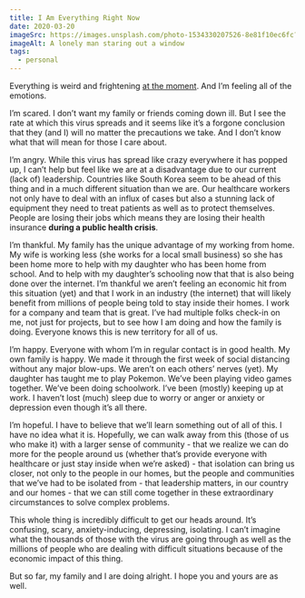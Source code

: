 ```yaml
---
title: I Am Everything Right Now
date: 2020-03-20
imageSrc: https://images.unsplash.com/photo-1534330207526-8e81f10ec6fc?crop=entropy&cs=tinysrgb&fit=max&fm=jpg&ixid=MnwxMTc3M3wwfDF8c2VhcmNofDI2fHxhbG9uZXxlbnwwfHx8fDE2NjQ0OTg5NDk&ixlib=rb-1.2.1
imageAlt: A lonely man staring out a window
tags:
  - personal
---
```


Everything is weird and frightening [at the moment](https://www.washingtonpost.com/coronavirus/). And I’m feeling all of the emotions.

I’m scared. I don’t want my family or friends coming down ill. But I see the rate at which this virus spreads and it seems like it’s a forgone conclusion that they (and I) will no matter the precautions we take. And I don’t know what that will mean for those I care about.

I’m angry. While this virus has spread like crazy everywhere it has  popped up, I can’t help but feel like we are at a disadvantage due to  our current (lack of) leadership. Countries like South Korea seem to be ahead of this thing and in a much different situation than we are. Our healthcare workers not only have to deal with an influx of cases but also a stunning lack of equipment they need to treat patients as well as to protect themselves. People are losing their jobs which means they are losing their health insurance **during a public health crisis**.

I’m thankful. My family has the unique advantage of my working from  home. My wife is working less (she works for a local small business) so she has been home more to help with my daughter who has been home from school. And to help with my daughter’s schooling now that that is also being done over the internet. I’m thankful we aren’t feeling an economic hit from this situation (yet) and that I work in an industry (the internet) that will likely benefit from millions of people being told to stay inside their homes. I work for a company and team that is great. I’ve had multiple folks check-in on me, not just for projects, but to see how I am doing and how the family is doing. Everyone knows this is new territory for all of us.

I’m happy. Everyone with whom I’m in regular contact is in good health.  My own family is happy. We made it through the first week of social distancing without any major blow-ups. We aren’t on each others’ nerves (yet). My daughter has taught me to play Pokemon. We’ve been playing video games together. We’ve been doing schoolwork. I’ve been (mostly) keeping up at work. I haven’t lost (much) sleep due to worry or anger or anxiety or depression even though it’s all there.

I’m hopeful. I have to believe that we’ll learn  something out of all of this. I have no idea what it is. Hopefully, we  can walk away from this (those of us who make it) with a larger sense of  community - that we realize we can do more for the people around us  (whether that’s provide everyone with healthcare or just stay inside  when we’re asked) - that isolation can bring us closer, not only to the  people in our homes, but the people and communities that we’ve had to be  isolated from - that leadership matters, in our country and our homes -  that we can still come together in these extraordinary circumstances to  solve complex problems.

This whole thing is incredibly difficult to get our heads around. It’s confusing, scary, anxiety-inducing, depressing, isolating. I can’t imagine what the thousands of those with the virus are going through as well as the millions of people who are dealing with difficult situations  because of the economic impact of this thing.

But so far, my family and I are doing alright. I hope you and yours are as well.